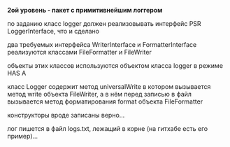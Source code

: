 **2ой уровень - пакет с примитивнейшим логгером**


по заданию класс logger должен реализовывать интерфейс PSR LoggerInterface, что и сделано


два требуемых интерфейса WriterInterface и FormatterInterface реализуются классами FileFormatter и FileWriter

объекты этих классов используются объектом класса logger в режиме HAS A

класс Logger содержит метод universalWrite в котором вызывается метод write объекта FileWriter, 
а в нём перед записью в файл вызывается метод форматирования format объекта FileFormatter

конструкторы вроде записаны верно...

лог пишется в файл logs.txt, лежащий в корне (на гитхабе есть его пример)...
